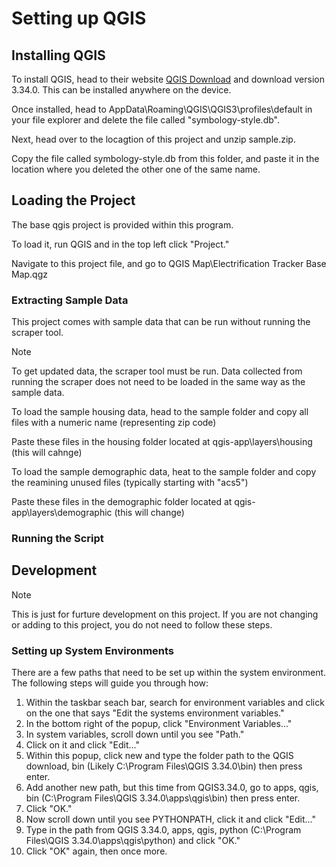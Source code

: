 # Setting up QGIS
## Installing QGIS
To install QGIS, head to their website [QGIS Download](https://qgis.org/en/site/forusers/download.html) and download version 3.34.0.
This can be installed anywhere on the device.

Once installed, head to AppData\Roaming\QGIS\QGIS3\profiles\default in your file explorer and delete the file called "symbology-style.db".

Next, head over to the locagtion of this project and unzip sample.zip.

Copy the file called symbology-style.db from this folder, and paste it in the location where you deleted the other one of the same name.

## Loading the Project
The base qgis project is provided within this program.

To load it, run QGIS and in the top left click "Project."

Navigate to this project file, and go to QGIS Map\Electrification Tracker Base Map.qgz

### Extracting Sample Data
This project comes with sample data that can be run without running the scraper tool.

>[!NOTE]
>To get updated data, the scraper tool must be run.
>Data collected from running the scraper does not need to be loaded in the same way as the sample data.

To load the sample housing data, head to the sample folder and copy all files with a numeric name (representing zip code)

Paste these files in the housing folder located at qgis-app\layers\housing (this will cahnge)

To load the sample demographic data, heat to the sample folder and copy the reamining unused files (typically starting with "acs5")

Paste these files in the demographic folder located at qgis-app\layers\demographic (this will change)

### Running the Script

## Development
>[!NOTE]
>This is just for furture development on this project. If you are not changing or adding to this project, you do not need to follow these steps.

### Setting up System Environments
There are a few paths that need to be set up within the system environment. The following steps will guide you through how:
1. Within the taskbar seach bar, search for environment variables and click on the one that says "Edit the systems environment variables."
2. In the bottom right of the popup, click "Environment Variables..."
3. In system variables, scroll down until you see "Path."
4. Click on it and click "Edit..."
5. Within this popup, click new and type the folder path to the QGIS download, bin (Likely C:\Program Files\QGIS 3.34.0\bin) then press enter.
6. Add another new path, but this time from QGIS3.34.0, go to apps, qgis, bin (C:\Program Files\QGIS 3.34.0\apps\qgis\bin) then press enter.
7. Click "OK."
8. Now scroll down until you see PYTHONPATH, click it and click "Edit..."
9. Type in the path from QGIS 3.34.0, apps, qgis, python (C:\Program Files\QGIS 3.34.0\apps\qgis\python) and click "OK."
10. Click "OK" again, then once more.